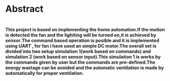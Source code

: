 # Abstract
#
**This project is based on implementing the home automation.If the motion
is detected the fan and the lighiting will be turned on,it is achieved 
by *__sensor__*.The command based operation is posible and it is implemented 
using *__UART__* , for fan i have used an simple DC motor.The overall set is 
divided into two setup simulation 1(work based on commands) and simulation 2
(work based on sensor input).This simulation 1 is works by the commands given by 
user but the commands are pre-defined.The energy wastage can be avoided and the
automatic ventilation is made by automatically for proper ventilation.**
